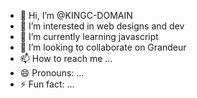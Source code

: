 - 👋 Hi, I’m @KINGC-DOMAIN
- 👀 I’m interested in web designs and dev
- 🌱 I’m currently learning javascript
- 💞️ I’m looking to collaborate on Grandeur
- 📫 How to reach me ...
- 😄 Pronouns: ...
- ⚡ Fun fact: ...

<!---
KINGC-DOMAIN/KINGC-DOMAIN is a ✨ special ✨ repository because its `README.md` (this file) appears on your GitHub profile.
You can click the Preview link to take a look at your changes.
--->
